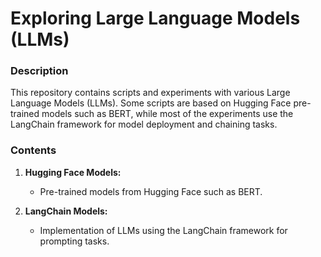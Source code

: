 # Exploring Large Language Models (LLMs)

### Description

This repository contains scripts and experiments with various Large Language Models (LLMs). Some scripts are based on Hugging Face pre-trained models such as BERT, while most of the experiments use the LangChain framework for model deployment and chaining tasks.

### Contents

1. **Hugging Face Models:**
   - Pre-trained models from Hugging Face such as BERT.
  
2. **LangChain Models:**
   - Implementation of LLMs using the LangChain framework for prompting tasks.


